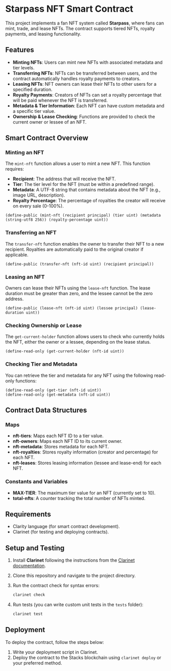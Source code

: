 
# Starpass NFT Smart Contract

This project implements a fan NFT system called **Starpass**, where fans can mint, trade, and lease NFTs. The contract supports tiered NFTs, royalty payments, and leasing functionality.

## Features

- **Minting NFTs**: Users can mint new NFTs with associated metadata and tier levels.
- **Transferring NFTs**: NFTs can be transferred between users, and the contract automatically handles royalty payments to creators.
- **Leasing NFTs**: NFT owners can lease their NFTs to other users for a specified duration.
- **Royalty Payments**: Creators of NFTs can set a royalty percentage that will be paid whenever the NFT is transferred.
- **Metadata & Tier Information**: Each NFT can have custom metadata and a specific tier value.
- **Ownership & Lease Checking**: Functions are provided to check the current owner or lessee of an NFT.

## Smart Contract Overview

### Minting an NFT

The `mint-nft` function allows a user to mint a new NFT. This function requires:
- **Recipient**: The address that will receive the NFT.
- **Tier**: The tier level for the NFT (must be within a predefined range).
- **Metadata**: A UTF-8 string that contains metadata about the NFT (e.g., image URL, description).
- **Royalty Percentage**: The percentage of royalties the creator will receive on every sale (0-100%).

```clarity
(define-public (mint-nft (recipient principal) (tier uint) (metadata (string-utf8 256)) (royalty-percentage uint))
```

### Transferring an NFT

The `transfer-nft` function enables the owner to transfer their NFT to a new recipient. Royalties are automatically paid to the original creator if applicable.

```clarity
(define-public (transfer-nft (nft-id uint) (recipient principal))
```

### Leasing an NFT

Owners can lease their NFTs using the `lease-nft` function. The lease duration must be greater than zero, and the lessee cannot be the zero address.

```clarity
(define-public (lease-nft (nft-id uint) (lessee principal) (lease-duration uint))
```

### Checking Ownership or Lease

The `get-current-holder` function allows users to check who currently holds the NFT, either the owner or a lessee, depending on the lease status.

```clarity
(define-read-only (get-current-holder (nft-id uint))
```

### Checking Tier and Metadata

You can retrieve the tier and metadata for any NFT using the following read-only functions:

```clarity
(define-read-only (get-tier (nft-id uint))
(define-read-only (get-metadata (nft-id uint))
```

## Contract Data Structures

### Maps

- **nft-tiers**: Maps each NFT ID to a tier value.
- **nft-owners**: Maps each NFT ID to its current owner.
- **nft-metadata**: Stores metadata for each NFT.
- **nft-royalties**: Stores royalty information (creator and percentage) for each NFT.
- **nft-leases**: Stores leasing information (lessee and lease-end) for each NFT.

### Constants and Variables

- **MAX-TIER**: The maximum tier value for an NFT (currently set to 10).
- **total-nfts**: A counter tracking the total number of NFTs minted.


## Requirements

- Clarity language (for smart contract development).
- Clarinet (for testing and deploying contracts).

## Setup and Testing

1. Install **Clarinet** following the instructions from the [Clarinet documentation](https://docs.hiro.so/smart-contracts/clarinet#installation).
2. Clone this repository and navigate to the project directory.
3. Run the contract check for syntax errors:

   ```bash
   clarinet check
   ```

4. Run tests (you can write custom unit tests in the `tests` folder):

   ```bash
   clarinet test
   ```

## Deployment

To deploy the contract, follow the steps below:
1. Write your deployment script in Clarinet.
2. Deploy the contract to the Stacks blockchain using `clarinet deploy` or your preferred method.
